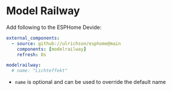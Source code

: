 # Model Railway

Add following to the ESPHome Devide:

```yaml
external_components:
  - source: github://ulrichson/esphome@main
    components: [modelrailway]
    refresh: 0s

modelrailway:
  # name: "Lichteffekt"
```

- `name` is optional and can be used to override the default name
